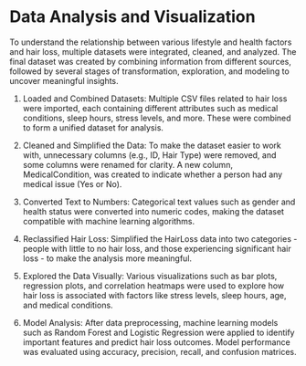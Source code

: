 # Data Analysis and Visualization

To understand the relationship between various lifestyle and health factors and hair loss, multiple datasets were integrated, cleaned, and analyzed. The final dataset was created by combining information from different sources, followed by several stages of transformation, exploration, and modeling to uncover meaningful insights.

1. Loaded and Combined Datasets:
Multiple CSV files related to hair loss were imported, each containing different attributes such as medical conditions, sleep hours, stress levels, and more. These were combined to form a unified dataset for analysis.

2. Cleaned and Simplified the Data: 
To make the dataset easier to work with, unnecessary columns (e.g., ID, Hair Type) were removed, and some columns were renamed for clarity. A new column, MedicalCondition, was created to indicate whether a person had any medical issue (Yes or No).

3. Converted Text to Numbers:
Categorical text values such as gender and health status were converted into numeric codes, making the dataset compatible with machine learning algorithms.

4. Reclassified Hair Loss:
Simplified the HairLoss data into two categories - people with little to no hair loss, and those experiencing significant hair loss - to make the analysis more meaningful.

5. Explored the Data Visually:
Various visualizations such as bar plots, regression plots, and correlation heatmaps were used to explore how hair loss is associated with factors like stress levels, sleep hours, age, and medical conditions.

6. Model Analysis:
After data preprocessing, machine learning models such as Random Forest and Logistic Regression were applied to identify important features and predict hair loss outcomes. Model performance was evaluated using accuracy, precision, recall, and confusion matrices.

